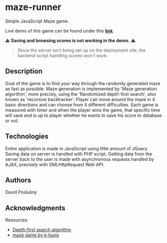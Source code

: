 # maze-runner
Simple JavaScript Maze game.

Live demo of this game can be found under this [**link**](https://regal-fairy-45218d.netlify.app/).

⚠️ **Saving and browsing scores is not working in the demo.** ⚠️

> Since the server isn't being set up on the deployment site, the backend script handling scores won't work.


## Description

Goal of the game is to find your way through the randomly generated maze as fast as possible. Maze generation is implemented by 'Maze generation algorithm', more precisly, using the 'Randomized depth-first search', also known as 'recursive backtracker'. Player can move around the maze in 4 basic directions and can choose from 4 different difficulties. Each game is measured with timer and when the player wins the game, that specific time will save and is up to player whether he wants to save his score to database or not.

## Technologies

Entire application is made in JavaScript using little amount of JQuery. Saving data on server is handled with PHP script. Getting data from the server back to the user is made with asynchronous requests handled by AJAX, precisely with XMLHttpRequest Web API.

## Authors

David Poslušný

## Acknowledgments

Resources:
* [Depth-first search algorithm](https://en.wikipedia.org/wiki/Maze_generation_algorithm)
* [maze game by k-hung](https://codepen.io/k-hung/pen/eYmQdZq)
